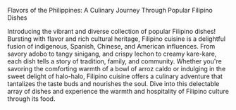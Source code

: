 Flavors of the Philippines: A Culinary Journey Through Popular Filipino Dishes

Introducing the vibrant and diverse collection of popular Filipino dishes! Bursting with flavor and rich cultural heritage, Filipino cuisine is a delightful fusion of indigenous, Spanish, Chinese, and American influences. From savory adobo to tangy sinigang, and crispy lechon to creamy kare-kare, each dish tells a story of tradition, family, and community. Whether you're savoring the comforting warmth of a bowl of arroz caldo or indulging in the sweet delight of halo-halo, Filipino cuisine offers a culinary adventure that tantalizes the taste buds and nourishes the soul. Dive into this delectable array of dishes and experience the warmth and hospitality of Filipino culture through its food.